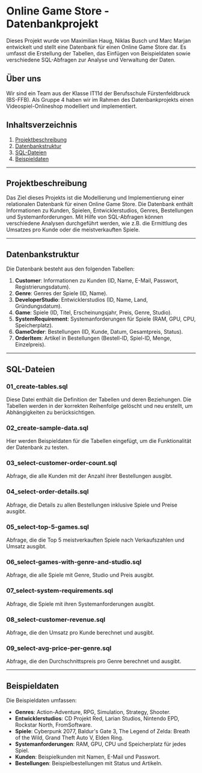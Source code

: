 # Online Game Store - Datenbankprojekt

Dieses Projekt wurde von Maximilian Haug, Niklas Busch und Marc Marjan entwickelt und stellt eine Datenbank für einen Online Game Store dar. Es umfasst die Erstellung der Tabellen, das Einfügen von Beispieldaten sowie verschiedene SQL-Abfragen zur Analyse und Verwaltung der Daten.

## Über uns

Wir sind ein Team aus der Klasse IT11d der Berufsschule Fürstenfeldbruck (BS-FFB). Als Gruppe 4 haben wir im Rahmen des Datenbankprojekts einen Videospiel-Onlineshop modelliert und implementiert.

## Inhaltsverzeichnis

1. [Projektbeschreibung](#projektbeschreibung)
2. [Datenbankstruktur](#datenbankstruktur)
3. [SQL-Dateien](#sql-dateien)
4. [Beispieldaten](#beispieldaten)
---

## Projektbeschreibung

Das Ziel dieses Projekts ist die Modellierung und Implementierung einer relationalen Datenbank für einen Online Game Store. Die Datenbank enthält Informationen zu Kunden, Spielen, Entwicklerstudios, Genres, Bestellungen und Systemanforderungen. Mit Hilfe von SQL-Abfragen können verschiedene Analysen durchgeführt werden, wie z.B. die Ermittlung des Umsatzes pro Kunde oder die meistverkauften Spiele.

---

## Datenbankstruktur

Die Datenbank besteht aus den folgenden Tabellen:

1. **Customer**: Informationen zu Kunden (ID, Name, E-Mail, Passwort, Registrierungsdatum).
2. **Genre**: Genres der Spiele (ID, Name).
3. **DeveloperStudio**: Entwicklerstudios (ID, Name, Land, Gründungsdatum).
4. **Game**: Spiele (ID, Titel, Erscheinungsjahr, Preis, Genre, Studio).
5. **SystemRequirement**: Systemanforderungen für Spiele (RAM, GPU, CPU, Speicherplatz).
6. **GameOrder**: Bestellungen (ID, Kunde, Datum, Gesamtpreis, Status).
7. **OrderItem**: Artikel in Bestellungen (Bestell-ID, Spiel-ID, Menge, Einzelpreis).

---

## SQL-Dateien

### 01_create-tables.sql
Diese Datei enthält die Definition der Tabellen und deren Beziehungen. Die Tabellen werden in der korrekten Reihenfolge gelöscht und neu erstellt, um Abhängigkeiten zu berücksichtigen.

### 02_create-sample-data.sql
Hier werden Beispieldaten für die Tabellen eingefügt, um die Funktionalität der Datenbank zu testen.

### 03_select-customer-order-count.sql
Abfrage, die alle Kunden mit der Anzahl ihrer Bestellungen ausgibt.

### 04_select-order-details.sql
Abfrage, die Details zu allen Bestellungen inklusive Spiele und Preise ausgibt.

### 05_select-top-5-games.sql
Abfrage, die die Top 5 meistverkauften Spiele nach Verkaufszahlen und Umsatz ausgibt.

### 06_select-games-with-genre-and-studio.sql
Abfrage, die alle Spiele mit Genre, Studio und Preis ausgibt.

### 07_select-system-requirements.sql
Abfrage, die Spiele mit ihren Systemanforderungen ausgibt.

### 08_select-customer-revenue.sql
Abfrage, die den Umsatz pro Kunde berechnet und ausgibt.

### 09_select-avg-price-per-genre.sql
Abfrage, die den Durchschnittspreis pro Genre berechnet und ausgibt.

---

## Beispieldaten

Die Beispieldaten umfassen:

- **Genres**: Action-Adventure, RPG, Simulation, Strategy, Shooter.
- **Entwicklerstudios**: CD Projekt Red, Larian Studios, Nintendo EPD, Rockstar North, FromSoftware.
- **Spiele**: Cyberpunk 2077, Baldur's Gate 3, The Legend of Zelda: Breath of the Wild, Grand Theft Auto V, Elden Ring.
- **Systemanforderungen**: RAM, GPU, CPU und Speicherplatz für jedes Spiel.
- **Kunden**: Beispielkunden mit Namen, E-Mail und Passwort.
- **Bestellungen**: Beispielbestellungen mit Status und Artikeln.